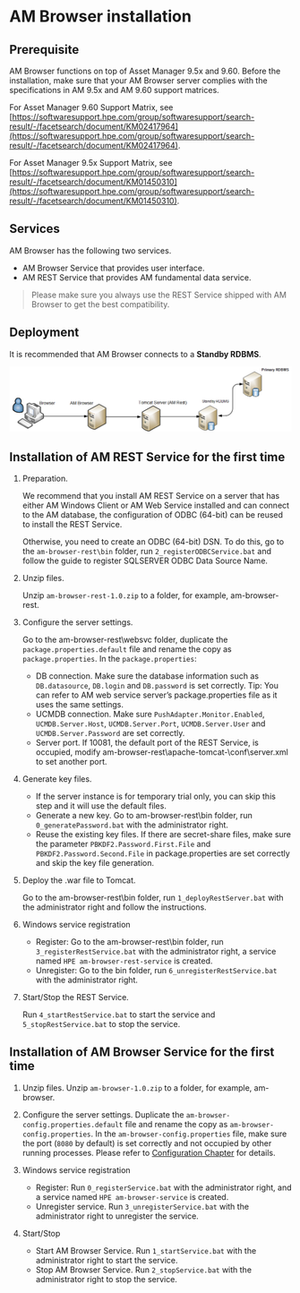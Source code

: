 # AM Browser installation

## Prerequisite

AM Browser functions on top of Asset Manager 9.5x and 9.60. Before the installation, make sure that your AM Browser server complies with the specifications in AM 9.5x and AM 9.60 support matrices.

For Asset Manager 9.60 Support Matrix, see [https://softwaresupport.hpe.com/group/softwaresupport/search-result/-/facetsearch/document/KM02417964](https://softwaresupport.hpe.com/group/softwaresupport/search-result/-/facetsearch/document/KM02417964).

For Asset Manager 9.5x Support Matrix, see [https://softwaresupport.hpe.com/group/softwaresupport/search-result/-/facetsearch/document/KM01450310](https://softwaresupport.hpe.com/group/softwaresupport/search-result/-/facetsearch/document/KM01450310).

## Services

AM Browser has the following two services.

- AM Browser Service that provides user interface.
- AM REST Service that provides AM fundamental data service.

> Please make sure you always use the REST Service shipped with AM Browser to get the best compatibility.

## Deployment

It is recommended that AM Browser connects to a **Standby RDBMS**.

![Deploy diagram](img/AMB_1.0_Standalone.png)


## Installation of AM REST Service for the first time

1. Preparation.

    We recommend that you install AM REST Service on a server that has either AM Windows Client or AM Web Service installed and can connect to the AM database, the configuration of ODBC (64-bit) can be reused to install the REST Service.

    Otherwise, you need to create an ODBC (64-bit) DSN. To do this, go to the `am-browser-rest\bin` folder, run `2_registerODBCService.bat` and follow the guide to register SQLSERVER ODBC Data Source Name.


1. Unzip files.

    Unzip `am-browser-rest-1.0.zip` to a folder, for example, am-browser-rest.

1. Configure the server settings.

    Go to the am-browser-rest\websvc folder, duplicate the `package.properties.default` file and rename the copy as `package.properties`. In the `package.properties`:

    - DB connection. Make sure the database information such as `DB.datasource`, `DB.login` and `DB.password` is set correctly. Tip: You can refer to AM web service server’s package.properties file as it uses the same settings.
    - UCMDB connection. Make sure `PushAdapter.Monitor.Enabled`, `UCMDB.Server.Host`, `UCMDB.Server.Port`, `UCMDB.Server.User` and `UCMDB.Server.Password` are set correctly.
    - Server port. If 10081, the default port of the REST Service, is occupied, modify am-browser-rest\apache-tomcat-<version>\conf\server.xml to set another port.

1. Generate key files.

    - If the server instance is for temporary trial only, you can skip this step and it will use the default files.
    - Generate a new key. Go to am-browser-rest\bin folder, run `0_generatePassword.bat` with the administrator right.
    - Reuse the existing key files. If there are secret-share files, make sure the parameter `PBKDF2.Password.First.File` and `PBKDF2.Password.Second.File` in package.properties are set correctly and skip the key file generation.

1. Deploy the .war file to Tomcat.

    Go to the am-browser-rest\bin folder, run `1_deployRestServer.bat` with the administrator right and follow the instructions.

1. Windows service registration

    - Register: Go to the am-browser-rest\bin folder, run `3_registerRestService.bat` with the administrator right, a service named `HPE am-browser-rest-service` is created.
    - Unregister: Go to the bin folder, run `6_unregisterRestService.bat` with the administrator right.

1. Start/Stop the REST Service.

    Run `4_startRestService.bat` to start the service and `5_stopRestService.bat` to stop the service.


## Installation of AM Browser Service for the first time

1. Unzip files. Unzip `am-browser-1.0.zip` to a folder, for example, am-browser.
1. Configure the server settings. Duplicate the `am-browser-config.properties.default` file and rename the copy as `am-browser-config.properties`.
In the `am-browser-config.properties` file, make sure the port (`8080` by default) is set correctly and not occupied by other running processes.
Please refer to [Configuration Chapter](configuration) for details.

1. Windows service registration
    - Register: Run `0_registerService.bat` with the administrator right, and a service named `HPE am-browser-service` is created.
    - Unregister service. Run `3_unregisterService.bat` with the administrator right to unregister the service.
1. Start/Stop
    - Start AM Browser Service. Run `1_startService.bat` with the administrator right to start the service.
    - Stop AM Browser Service. Run `2_stopService.bat` with the administrator right to stop the service.
